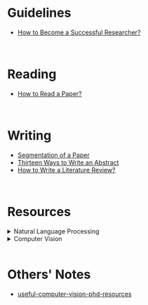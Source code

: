 # Guidelines

<ul>
    <li><a href="https://github.com/mehedihasanbijoy/Research-Notes/blob/main/How%20to%20Become%20a%20Successful%20Researcher.pdf" target="_blank">How to Become a Successful Researcher?</a></li>
    <!--- <li><a href="" target="_blank">Item</a></li> --->
</ul>

</br>


# Reading

<ul>
    <li><a href="https://github.com/mehedihasanbijoy/Research-Notes/blob/main/How%20to%20Read%20a%20Paper.pdf" target="_blank">How to Read a Paper?</a></li>
    <!--- <li><a href="" target="_blank">Item</a></li> --->
</ul>

</br>

# Writing
<ul>
    <li><a href="https://github.com/mehedihasanbijoy/Research-Notes/blob/main/segmentation%20of%20a%20paper.jpg" target="_blank">Segmentation of a Paper</a></li>
    <!--- --->
    <li><a href="https://github.com/mehedihasanbijoy/Research-Notes/blob/main/Thirteen%20Ways%20to%20Write%20an%20Abstract.pdf" target="_blank">Thirteen Ways to Write an Abstract</a></li>
    <!--- --->
    <li><a href="https://github.com/mehedihasanbijoy/Research-Notes/blob/main/How%20to%20Write%20a%20Literature%20Review.pdf" target="_blank">How to Write a Literature Review?</a></li>
    <!--- --->
    <!--- <li><a href="" target="_blank">Item</a></li> --->
</ul>

</br>

# Resources

<details><summary>Natural Language Processing</summary>

* [Tutorials on implementing different NLP models and tasks with PyTorch and TorchText by Ben Trevett](https://github.com/bentrevett)

</details>


<details><summary>Computer Vision</summary>

* [Machine-Learning-Collection by Aladdin Persson](https://github.com/aladdinpersson/Machine-Learning-Collection/tree/master/ML/Pytorch)

</details>

</br>

# Others' Notes
<ul>
    <li><a href="https://github.com/hassony2/useful-computer-vision-phd-resources" target="_blank">
useful-computer-vision-phd-resources</a></li>
    <!--- <li><a href="" target="_blank">Item</a></li> --->
</ul>

